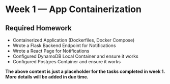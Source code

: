 # Week 1 — App Containerization

## Required Homework

- Containerized Application (Dockerfiles, Docker Compose)
- Wrote a Flask Backend Endpoint for Notifications
- Wrote a React Page for Notifications
- Configured DynamoDB Local Container and ensure it works
- Configured Postgres Container and ensure it works

**The above content is just a placeholder for the tasks completed in week 1. More details will be added in due time.**
